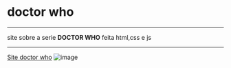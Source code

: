 # doctor who
***
 site sobre a serie **DOCTOR WHO** feita html,css e js 
***

 
 [Site doctor who](https://ggvictor.github.io/doctor_who/)
![image](https://github.com/ggvictor/doctor_who/assets/107512940/e736c303-3315-4f64-b438-f03a42c7a466)
